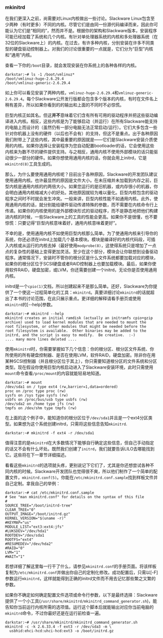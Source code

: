 ### mkinitrd

在我们更深入之前，尚需要对Linux内核做出一些讨论。Slackware Linux包含至少两种（有时更多）不同的内核。尽管它们是由同一份源代码编译而来，因此你可能认为它们是“相同的”，然而并不是。根据你的架构和Slackware版本，安装程序可能已经加载了系统和几个内核。有针对单处理器系统的内核和多处理器系统（在32位的Slackware上）的内核。在过去，有许多种内核，分别安装在许多不同类型的硬盘驱动控制器上。对我们的讨论很重要的一点就是，它们分为“巨型”内核和“通用”内核。

查看一下你的`/boot`目录，就会发现安装在你系统上的各种各样的内核。

```
darkstar:~# ls -1 /boot/vmlinuz*
/boot/vmlinuz-huge-2.6.29.4
/boot/vmlinuz-generic-2.6.29.4
```

如上你可以看见安装了两种内核，`vmlinuz-huge-2.6.29.4`和`vmlinuz-generic-2.6.29.4`。每个Slackware公开发行版都会包含多个版本的内核，有时在文件名上稍有差异，所以如果你看到的的输出和上面的不同时不必惊慌。

巨型内核正如其名。但这**并不**意味着它们含有所有可用的驱动程序并把这些驱动编译进入内核。相反，这些内核是为了能够启动（并运行）在所有Slackware能支持的电脑上而设计的（虽然仍有一部分电脑无法正常启动/运行）。它们大多包含一些针对你机器上没有的硬件（以后也不会有）的支持，但这不是重点。出于各种原因我们附带上了这些内核，其中最重要的原因就是——它们是Slackware安装介质使用的内核。如果你选择让安装程序为您自动配置bootloader的话，它会使用这些内核来为数不尽的硬件提供支持。与之相反，通用内核不使用外部模块的话只能驱动很少一部分的硬件。如果你想使用通用内核的话，你就会用上initrd，它是`mkinitrd(8)`工具生成的。

那么，为什么要使用通用内核呢？目前出于各种原因，Slackware的开发团队建议使用通用内核。也许最显然的原因是文件大小。在未压缩并未加载到内存之前，巨型内核是通用内核的约两倍大小​​。如果您运行的是旧机器，或内存很小的机器，你会明白通用内核缩减大小的好处。其他原因就较为难以量化。巨型内核包含的驱动程序之间时不时就会发生冲突。一般来讲，​​巨型内核性能不如通用内核。此外，使用通用内核的话，就分别能给硬件驱动传递特殊的参数，而不需要在内核命令行上传递。如果你的内核使用的是外部模块形式的驱动程序，而不是静态地把他们构建进内核的时候，一些Slackware上的工具的性能会更高。如果你不是很懂，也不要惊慌：只要记得“巨型内核意味着好，通用内核意味着更好”。

不幸的是，使用通用内核不如使用巨型内核那么简单。为了使通用内核来引导你的系统，你还必须在initrd上加载几个基本模块。模块是编译好的内核代码段，可插入内核或从运行的内核去掉（最好使用`modprobe(8)`，这使得系统只是增加了一点点的复杂性的基础上变得更加灵活。至少在这个部分，模块会让你联想到设备驱动程序。通常情况下，安装时不管你的根分区是什么文件系统都要加载对应的模块，如果你的根分区位于SCSI硬盘或者RAID控制器上也要加载模块。最后，如果你使用软件RAID，硬盘加密，或LVM，你还需要创建一个initrd，无论你是否使用通用内核。

initrd是一个`cpio(1)`文档，所以创建起来不是那么简单。还好，Slackware为你提供了一个使这一过程简单化的工具：`mkinitrd`。真要详细讨论`mkinitrd`的话就超出了本书的讨论范围，在此只展示重点。更详细的解释请看手册页或使用`mkinitrd`的[--help]参数。

```
darkstar:~# mkinitrd --help
mkinitrd creates an initial ramdisk (actually an initramfs cpio+gzip
archive) used to load kernel modules that are needed to mount the
root filesystem, or other modules that might be needed before the
root filesystem is available.  Other binaries may be added to the
initrd, and the script is easy to modify.  Be creative.  :-)
.... many more lines deleted ....
```

使用`mkinitrd`时，你需要掌握如下几个信息：你的根分区、根分区文件系统、你所使用的所有硬盘控制器、是否在使用LVM，软件RAID，硬盘加密。除非你在用某种SCSI控制器（并且根分区位于其上），你只需要知道根分区的文件系统和分区类型。现在假设你使用巨型内核启动进入了Slackware安装环境，此时只需使用`mount`命令查看`/proc/mount`的内容就能轻易地知道。

```
darkstar:~# mount
/dev/sda1 on / type ext4 (rw,barrier=1,data=ordered)
proc on /proc type proc (rw)
sysfs on /sys type sysfs (rw)
usbfs on /proc/bus/usb type usbfs (rw)
/dev/sda2 on /home type jfs (rw)
tmpfs on /dev/shm type tmpfs (rw)
```

在上面的这个例子中，能知道你的根分区位于`/dev/sda1`并且是一个ext4分区类型。如果想为这个系统创建initrd，只需将这些信息告知`mkinitrd`.

```
darkstar:~# mkinitrd -f ext4 -r /dev/sda1
```

值得注意的是`mkinitrd`在大多数情况下能够自行确定这些信息，但自己手动指定的话又不会有什么坏处。既然我们创建了`initrd`，我们就要告诉LILO去哪能找到它。这些将在下一章节详细描述。

看看这些`mkinitrd`的选项就头疼，更别说记下它们了，尤其是你还想尝试各种不同内核的时候。Slackware开发团队也觉得很不爽，所以他们制作了一个简单的配置文件，`mkinitrd.conf(5)`。你能在`/etc/mkinitrd.conf.sample`找到样板文件并自己定制。拿我自己的举例：

```
darkstar:~# cat /etc/mkinitrd.conf.sample
# See "man mkinitrd.conf" for details on the syntax of this file
#
SOURCE_TREE="/boot/initrd-tree"
CLEAR_TREE="0"
OUTPUT_IMAGE="/boot/initrd.gz"
KERNEL_VERSION="$(uname -r)"
#KEYMAP="us"
MODULE_LIST="ext3:ext4:jfs"
#LUKSDEV="/dev/hda1"
ROOTDEV="/dev/sda1
ROOTFS="ext4"
#RESUMEDEV="/dev/hda2"
#RAID="0"
LVM="1"
#WAIT="1"
```

若想详细了解这里每一行干了什么，请参见`mkinitrd.conf`的手册页面。将该样板复制为`/etc/mkinitrd.conf`并做出你自己的定制化修改。成功配置后，只需以[-F]参数运行`mkinitrd`，这样就能得到正确的initrd文件而不用去记忆那些繁之又繁的参数。

如果你不确定如何确定配置文件选项或命令行参数，以下是最终选择：Slackware提供了一个小工具(`/usr/share/mkinitrd/mkinitrd_command_generator.sh`)，能告知你当前运行内核所需的选项值。运行这个脚本后就能输出对应你当前电脑的`mkinitrd`命令，不过你最好还是在运行前检查一遍。

```
darkstar:~# /usr/share/mkinitrd/mkinitrd_command_generator.sh
mkinitrd -c -k 2.6.33.4 -f ext3 -r /dev/sda3 -m \
  usbhid:ehci-hcd:uhci-hcd:ext3 -o /boot/initrd.gz
```

